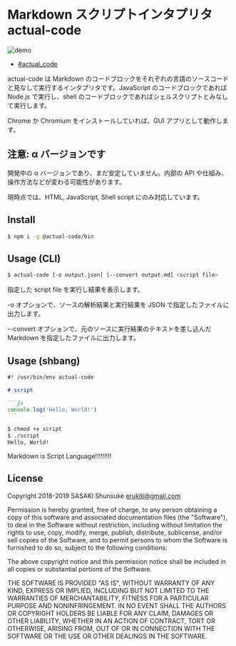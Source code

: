 # Markdown スクリプトインタプリタ actual-code

![demo](images/demo.gif)

- [#actual_code](https://twitter.com/search?f=tweets&q=%23actual_code)

actual-code は Markdown のコードブロックをそれぞれの言語のソースコードと見なして実行するインタプリタです。JavaScript のコードブロックであれば Node.js で実行し、shell のコードブロックであればシェルスクリプトとみなして実行します。

Chrome か Chromium をインストールしていれば、GUI アプリとして動作します。

## 注意: α バージョンです

開発中の α バージョンであり、まだ安定していません。内部の API や仕組み、操作方法などが変わる可能性があります。

現時点では、HTML, JavaScript, Shell script にのみ対応しています。

## Install

```sh
$ npm i -g @actual-code/bin
```

## Usage (CLI)

```sh
$ actual-code [-o output.json] [--convert output.md] <script file>
```

指定した script file を実行し結果を表示します。

-o オプションで、ソースの解析結果と実行結果を JSON で指定したファイルに出力します。

--convert オプションで、元のソースに実行結果のテキストを差し込んだ Markdown を指定したファイルに出力します。

## Usage (shbang)

````markdown
#! /usr/bin/env actual-code

# script

```js
console.log('Hello, World!')
```
````

```sh
$ chmod +x script
$ ./script
Hello, World!
```

Markdown is Script Language!!!!!!!!!

## License

Copyright 2018-2019 SASAKI Shunsuke <erukiti@gmail.com>

Permission is hereby granted, free of charge, to any person obtaining a copy of this software and associated documentation files (the "Software"), to deal in the Software without restriction, including without limitation the rights to use, copy, modify, merge, publish, distribute, sublicense, and/or sell copies of the Software, and to permit persons to whom the Software is furnished to do so, subject to the following conditions:

The above copyright notice and this permission notice shall be included in all copies or substantial portions of the Software.

THE SOFTWARE IS PROVIDED "AS IS", WITHOUT WARRANTY OF ANY KIND, EXPRESS OR IMPLIED, INCLUDING BUT NOT LIMITED TO THE WARRANTIES OF MERCHANTABILITY, FITNESS FOR A PARTICULAR PURPOSE AND NONINFRINGEMENT. IN NO EVENT SHALL THE AUTHORS OR COPYRIGHT HOLDERS BE LIABLE FOR ANY CLAIM, DAMAGES OR OTHER LIABILITY, WHETHER IN AN ACTION OF CONTRACT, TORT OR OTHERWISE, ARISING FROM, OUT OF OR IN CONNECTION WITH THE SOFTWARE OR THE USE OR OTHER DEALINGS IN THE SOFTWARE.
